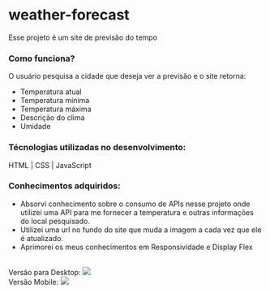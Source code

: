 # weather-forecast

Esse projeto é um site de previsão do tempo

<h3>Como funciona?</h3>
O usuário pesquisa a cidade que deseja ver a previsão e o site retorna:

 <ul>
  <li> Temperatura atual </li>
  <li> Temperatura mínima </li>
  <li> Temperatura máxima </li>
  <li> Descrição do clima </li>
  <li> Umidade </li>
 </ul>


<h3>Técnologias utilizadas no desenvolvimento:</h3>
HTML | CSS | JavaScript

<h3>Conhecimentos adquiridos:</h3>

<ul>
  <li>Absorvi conhecimento sobre o consumo de APIs nesse projeto onde utilizei uma API para me fornecer a temperatura e outras informações do local pesquisado.</li>
  <li>Utilizei uma url no fundo do site que muda a imagem a cada vez que ele é atualizado.</li>
  <li>Aprimorei os meus conhecimentos em Responsividade e Display Flex</li>
 </ul>
 
 <br>
 Versão para Desktop:
 <img src="https://github.com/leonardosdev/weather-forecast/blob/master/assets/desktop.png.png" />
 
 <br>
 Versão Mobile:
 <img src="https://github.com/leonardosdev/weather-forecast/blob/master/assets/mobile.png.png" />
